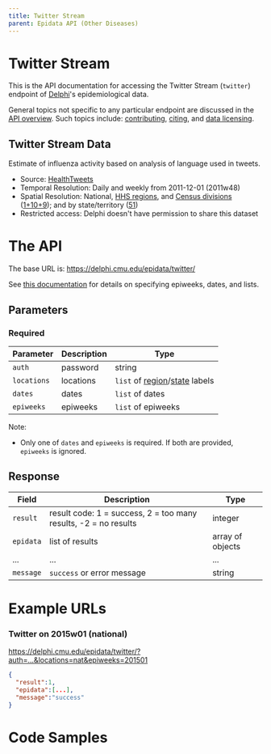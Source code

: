 ```yaml
---
title: Twitter Stream
parent: Epidata API (Other Diseases)
---
```


# Twitter Stream

This is the API documentation for accessing the Twitter Stream (`twitter`)
endpoint of [Delphi](https://delphi.cmu.edu/)'s epidemiological data.

General topics not specific to any particular endpoint are discussed in the
[API overview](README.md). Such topics include:
[contributing](README.md#contributing), [citing](README.md#citing), and
[data licensing](README.md#data-licensing).

## Twitter Stream Data

Estimate of influenza activity based on analysis of language used in tweets.
 - Source: [HealthTweets](http://www.healthtweets.org/)
 - Temporal Resolution: Daily and weekly from 2011-12-01 (2011w48)
 - Spatial Resolution: National, [HHS regions](http://www.hhs.gov/iea/regional/), and [Census divisions](http://www.census.gov/econ/census/help/geography/regions_and_divisions.html) ([1+10+9](../../labels/regions.txt)); and by state/territory ([51](../../labels/states.txt))
 - Restricted access: Delphi doesn't have permission to share this dataset

# The API

The base URL is: https://delphi.cmu.edu/epidata/twitter/

See [this documentation](README.md) for details on specifying epiweeks, dates, and lists.

## Parameters

### Required

| Parameter | Description | Type |
| --- | --- | --- |
| `auth` | password | string |
| `locations` | locations | `list` of [region](../../labels/regions.txt)/[state](../../labels/states.txt) labels |
| `dates` | dates | `list` of dates |
| `epiweeks` | epiweeks | `list` of epiweeks |

Note:
- Only one of `dates` and `epiweeks` is required. If both are provided, `epiweeks` is ignored.

## Response

| Field | Description | Type |
| --- | --- | --- |
| `result` | result code: 1 = success, 2 = too many results, -2 = no results | integer |
| `epidata` | list of results | array of objects |
| ... | ... | ... | <!-- TODO -->
| `message` | `success` or error message | string |

# Example URLs

### Twitter on 2015w01 (national)
https://delphi.cmu.edu/epidata/twitter/?auth=...&locations=nat&epiweeks=201501

```json
{
  "result":1,
  "epidata":[...],
  "message":"success"
}
```

<!-- TODO: fix -->

# Code Samples

<!-- TODO: fix -->
